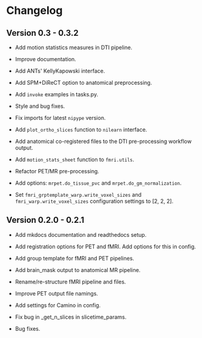 Changelog
=========

Version 0.3 - 0.3.2
-------------------
- Add motion statistics measures in DTI pipeline.

- Improve documentation.

- Add ANTs' KellyKapowski interface.

- Add SPM+DiReCT option to anatomical preprocessing.

- Add `invoke` examples in tasks.py.

- Style and bug fixes.

- Fix imports for latest `nipype` version.

- Add `plot_ortho_slices` function to `nilearn` interface.

- Add anatomical co-registered files to the DTI pre-processing
workflow output.

- Add `motion_stats_sheet` function to `fmri.utils`.

- Refactor PET/MR pre-processing.

- Add options: `mrpet.do_tissue_pvc` and `mrpet.do_gm_normalization`.

- Set `fmri_grptemplate_warp.write_voxel_sizes` and `fmri_warp.write_voxel_sizes`
configuration settings to [2, 2, 2].


Version 0.2.0 - 0.2.1
---------------------
- Add mkdocs documentation and readthedocs setup.

- Add registration options for PET and fMRI. Add options for this in config.

- Add group template for fMRI and PET pipelines.

- Add brain_mask output to anatomical MR pipeline.

- Rename/re-structure fMRI pipeline and files.

- Improve PET output file namings.

- Add settings for Camino in config.

- Fix bug in _get_n_slices in slicetime_params.

- Bug fixes.
